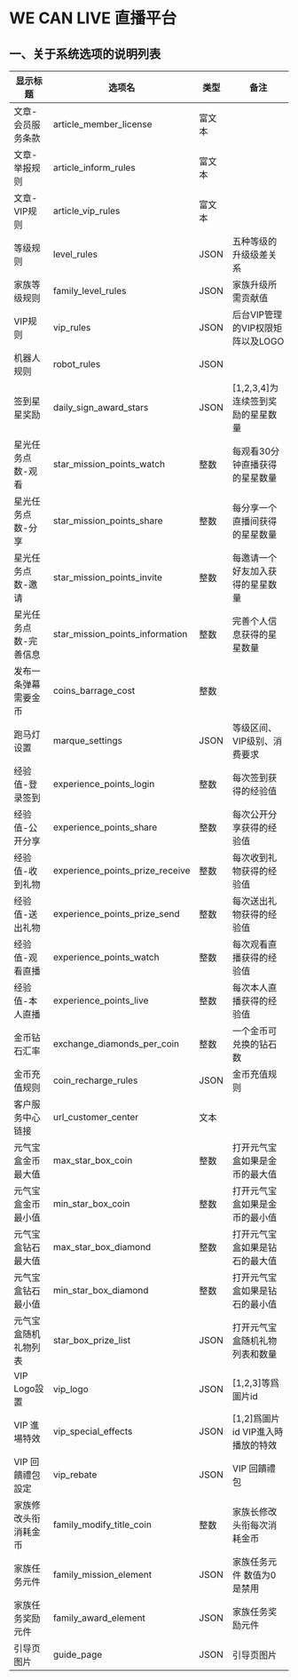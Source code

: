 WE CAN LIVE 直播平台
====================


一、关于系统选项的说明列表
--------------------------

| 显示标题              | 选项名                          | 类型     |   备注                             |
|-----------------------|---------------------------------|----------|------------------------------------|
| 文章-会员服务条款     | article_member_license          | 富文本   |                                    |
| 文章-举报规则         | article_inform_rules            | 富文本   |                                    |
| 文章-VIP规则          | article_vip_rules               | 富文本   |                                    |
| 等级规则              | level_rules                     | JSON     | 五种等级的升级级差关系             |
| 家族等级规则          | family_level_rules              | JSON     | 家族升级所需贡献值
| VIP规则               | vip_rules                       | JSON     | 后台VIP管理的VIP权限矩阵以及LOGO   |
| 机器人规则            | robot_rules                     | JSON     |                                    |
| 签到星星奖励          | daily_sign_award_stars          | JSON     | [1,2,3,4]为连续签到奖励的星星数量  |
| 星光任务点数-观看     | star_mission_points_watch       | 整数     | 每观看30分钟直播获得的星星数量     |
| 星光任务点数-分享     | star_mission_points_share       | 整数     | 每分享一个直播间获得的星星数量     |
| 星光任务点数-邀请     | star_mission_points_invite      | 整数     | 每邀请一个好友加入获得的星星数量   |
| 星光任务点数-完善信息 | star_mission_points_information | 整数     | 完善个人信息获得的星星数量         |
| 发布一条弹幕需要金币  | coins_barrage_cost              | 整数     |                                    |
| 跑马灯设置            | marque_settings                 | JSON     | 等级区间、VIP级别、消费要求        |
| 经验值-登录签到       | experience_points_login         | 整数     | 每次签到获得的经验值               |
| 经验值-公开分享       | experience_points_share         | 整数     | 每次公开分享获得的经验值           |
| 经验值-收到礼物       | experience_points_prize_receive | 整数     | 每次收到礼物获得的经验值           |
| 经验值-送出礼物       | experience_points_prize_send    | 整数     | 每次送出礼物获得的经验值           |
| 经验值-观看直播       | experience_points_watch         | 整数     | 每次观看直播获得的经验值           |
| 经验值-本人直播       | experience_points_live          | 整数     | 每次本人直播获得的经验值           |
| 金币钻石汇率          | exchange_diamonds_per_coin      | 整数     | 一个金币可兑换的钻石数            |
| 金币充值规则          | coin_recharge_rules             | JSON     | 金币充值规则                     |
| 客户服务中心链接      | url_customer_center             | 文本      |                                |
| 元气宝盒金币最大值     | max_star_box_coin               | 整数     | 打开元气宝盒如果是金币的最大值     |
| 元气宝盒金币最小值     | min_star_box_coin               | 整数     | 打开元气宝盒如果是金币的最小值     |
| 元气宝盒钻石最大值     | max_star_box_diamond            | 整数     | 打开元气宝盒如果是钻石的最大值     |
| 元气宝盒钻石最小值     | min_star_box_diamond            | 整数     | 打开元气宝盒如果是钻石的最小值     |
| 元气宝盒随机礼物列表   | star_box_prize_list             | JSON     | 打开元气宝盒随机礼物列表和数量     |
| VIP Logo設置          | vip_logo                        | JSON     | [1,2,3]等爲圖片id
| VIP 進場特效          | vip_special_effects             | JSON     | [1,2]爲圖片id VIP進入時播放的特效
| VIP 回饋禮包設定       | vip_rebate                      | JSON     | VIP 回饋禮包
| 家族修改头衔消耗金币   | family_modify_title_coin        | 整数     | 家族长修改头衔每次消耗金币         |
| 家族任务元件          | family_mission_element          | JSON     | 家族任务元件 数值为0是禁用         |
| 家族任务奖励元件      |  family_award_element            | JSON     | 家族任务奖励元件                 |
| 引导页图片            |  guide_page                     | JSON     | 引导页图片                       |

